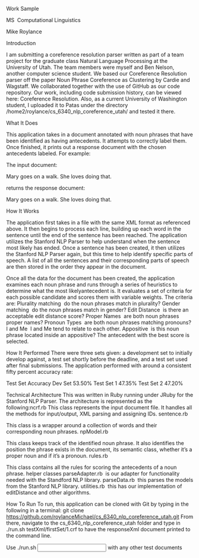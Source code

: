 Work Sample

MS ­ Computational Linguistics

Mike Roylance

Introduction

I am submitting a coreference resolution parser written as part of a team project for the
graduate class Natural Language Processing at the University of Utah. The team members were
myself and Ben Nelson, another computer science student. We based our Coreference
Resolution parser off the paper Noun Phrase Coreference as Clustering by Cardie and
Wagstaff. We collaborated together with the use of GitHub as our code repository. Our work,
including code submission history, can be viewed here: Coreference Resolution. Also, as a
current University of Washington student, I uploaded it to Patas under the directory
/home2/roylance/cs_6340_nlp_coreference_utah/ and tested it there.

What It Does

This application takes in a document annotated with noun phrases that have been
identified as having antecedents. It attempts to correctly label them. Once finished, it prints out a
response document with the chosen antecedents labeled. For example:

The input document:

<TXT>
Mary goes on a walk.
<COREF ID=”1”>She</COREF> loves doing that.
</TXT>

returns the response document:

<TXT>
<COREF ID=”X1”>Mary</COREF> goes on a walk.
<COREF ID=”1” REF=”X1”>She</COREF> loves doing that.
</TXT>

How It Works

The application first takes in a file with the same XML format as referenced above. It then
begins to process each line, building up each word in the sentence until the end of the sentence
has been reached. The application utilizes the Stanford NLP Parser to help understand when the
sentence most likely has ended. Once a sentence has been created, it then utilizes the Stanford
NLP Parser again, but this time to help identify specific parts of speech. A list of all the
sentences and their corresponding parts of speech are then stored in the order they appear in
the document.

Once all the data for the document has been created, the application examines each
noun phrase and runs through a series of heuristics to determine what the most likelyantecedent is. It evaluates a set of criteria for each possible candidate and scores them with
variable weights. The criteria are:
Plurality matching ­ do the noun phrases match in plurality?
Gender matching ­ do the noun phrases match in gender?
Edit Distance ­ is there an acceptable edit distance score?
Proper Names ­ are both noun phrases proper names?
Pronoun Types ­ are both noun phrases matching pronouns?
I and Me ­ I and Me tend to relate to each other.
Appositive ­ is this noun phrase located inside an appositive?
The antecedent with the best score is selected.

How It Performed
There were three sets given: a development set to initially develop against, a test set
shortly before the deadline, and a test set used after final submissions. The application
performed with around a consistent fifty percent accuracy rate:

Test Set Accuracy
Dev Set 53.50%
Test Set 1 47.35%
Test Set 2 47.20%

Technical Architecture
This was written in Ruby running under JRuby for the Stanford NLP Parser. The
architecture is represented as the following:ncrf.rb
This class represents the input document file. It handles all the methods for input/output,
XML parsing and assigning IDs.
sentence.rb

This class is a wrapper around a collection of words and their corresponding noun
phrases.
npModel.rb

This class keeps track of the identified noun phrase. It also identifies the position the
phrase exists in the document, its semantic class, whether it’s a proper noun and if it’s a
pronoun.
rules.rb

This class contains all the rules for scoring the antecedents of a noun phrase.
helper classes
parseAdapter.rb ­ is our adapter for functionality needed with the Standford NLP library.
parseData.rb ­ this parses the models from the Stanford NLP library.
utilities.rb ­ this has our implementation of editDistance and other algorithms.

How To Run
To run, this application can be cloned with Git by typing in the following in a terminal:
git clone https://github.com/roylanceMichael/cs_6340_nlp_coreference_utah.git
From there, navigate to the cs_6340_nlp_coreference_utah folder and type in
./run.sh testXml/firstSet/1.crf
to have the responseXml document printed to the command line.

Use ./run.sh <input document file path> with any other test documents
